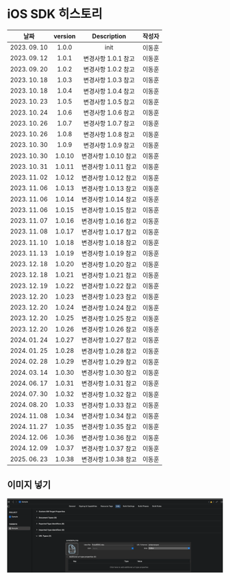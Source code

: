 # iOS SDK 히스토리


| 날짜 | version |        Description         | 작성자 |
| :-------: | :-------: | :------------------------: | :-------: |
| 2023. 09. 10 | 1.0.0 |           init                    | 이동훈 |
| 2023. 09. 12 | 1.0.1 |           변경사항 1.0.1 참고         | 이동훈 |
| 2023. 09. 20 | 1.0.2 |           변경사항 1.0.2 참고         | 이동훈 |
| 2023. 10. 18 | 1.0.3 |           변경사항 1.0.3 참고         | 이동훈 |
| 2023. 10. 18 | 1.0.4 |           변경사항 1.0.4 참고         | 이동훈 |
| 2023. 10. 23 | 1.0.5 |           변경사항 1.0.5 참고         | 이동훈 |
| 2023. 10. 24 | 1.0.6 |           변경사항 1.0.6 참고         | 이동훈 |
| 2023. 10. 26 | 1.0.7 |           변경사항 1.0.7 참고         | 이동훈 |
| 2023. 10. 26 | 1.0.8 |           변경사항 1.0.8 참고         | 이동훈 |
| 2023. 10. 30 | 1.0.9 |           변경사항 1.0.9 참고         | 이동훈 |
| 2023. 10. 30 | 1.0.10|           변경사항 1.0.10 참고        | 이동훈 |
| 2023. 10. 31 | 1.0.11|           변경사항 1.0.11 참고        | 이동훈 |
| 2023. 11. 02 | 1.0.12|           변경사항 1.0.12 참고        | 이동훈 |
| 2023. 11. 06 | 1.0.13|           변경사항 1.0.13 참고        | 이동훈 |
| 2023. 11. 06 | 1.0.14|           변경사항 1.0.14 참고        | 이동훈 |
| 2023. 11. 06 | 1.0.15|           변경사항 1.0.15 참고        | 이동훈 |
| 2023. 11. 07 | 1.0.16|           변경사항 1.0.16 참고        | 이동훈 |
| 2023. 11. 08 | 1.0.17|           변경사항 1.0.17 참고        | 이동훈 |
| 2023. 11. 10 | 1.0.18|           변경사항 1.0.18 참고        | 이동훈 |
| 2023. 11. 13 | 1.0.19|           변경사항 1.0.19 참고        | 이동훈 |
| 2023. 12. 18 | 1.0.20|           변경사항 1.0.20 참고        | 이동훈 |
| 2023. 12. 18 | 1.0.21|           변경사항 1.0.21 참고        | 이동훈 |
| 2023. 12. 19 | 1.0.22|           변경사항 1.0.22 참고        | 이동훈 |
| 2023. 12. 20 | 1.0.23|           변경사항 1.0.23 참고        | 이동훈 |
| 2023. 12. 20 | 1.0.24|           변경사항 1.0.24 참고        | 이동훈 |
| 2023. 12. 20 | 1.0.25|           변경사항 1.0.25 참고        | 이동훈 |
| 2023. 12. 20 | 1.0.26|           변경사항 1.0.26 참고        | 이동훈 |
| 2024. 01. 24 | 1.0.27|           변경사항 1.0.27 참고        | 이동훈 |
| 2024. 01. 25 | 1.0.28|           변경사항 1.0.28 참고        | 이동훈 |
| 2024. 02. 28 | 1.0.29|           변경사항 1.0.29 참고        | 이동훈 |
| 2024. 03. 14 | 1.0.30|           변경사항 1.0.30 참고        | 이동훈 |
| 2024. 06. 17 | 1.0.31|           변경사항 1.0.31 참고        | 이동훈 |
| 2024. 07. 30 | 1.0.32|           변경사항 1.0.32 참고        | 이동훈 |
| 2024. 08. 20 | 1.0.33|           변경사항 1.0.33 참고        | 이동훈 |
| 2024. 11. 08 | 1.0.34|           변경사항 1.0.34 참고        | 이동훈 |
| 2024. 11. 27 | 1.0.35|           변경사항 1.0.35 참고        | 이동훈 |
| 2024. 12. 06 | 1.0.36|           변경사항 1.0.36 참고        | 이동훈 |
| 2024. 12. 09 | 1.0.37|           변경사항 1.0.37 참고        | 이동훈 |
| 2025. 06. 23 | 1.0.38|           변경사항 1.0.38 참고        | 이동훈 |



## 이미지 넣기
![설정참조1](Img/SettingInfo.png)